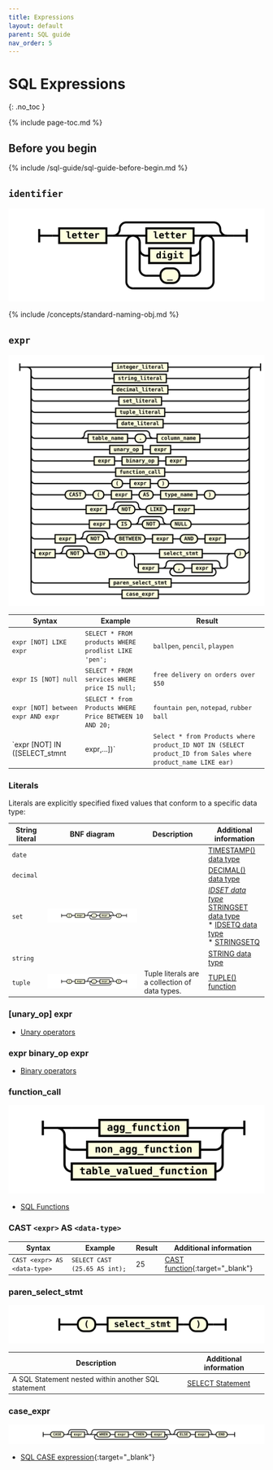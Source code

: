 ```yaml
---
title: Expressions
layout: default
parent: SQL guide
nav_order: 5
---
```


# SQL Expressions
{: .no_toc }

{% include page-toc.md %}

## Before you begin

{% include /sql-guide/sql-guide-before-begin.md %}

## `identifier`
![expr](/assets/images/sql-guide/identifier.svg)

{% include /concepts/standard-naming-obj.md %}

## `expr`

![expr](/assets/images/sql-guide/expr.svg)

| Syntax | Example | Result |
|---|---|---|
| `expr [NOT] LIKE expr` | `SELECT * FROM products WHERE prodlist LIKE 'pen';` | `ballpen`, `pencil`, `playpen` |
| `expr IS [NOT] null` | `SELECT * FROM services WHERE price IS null;` | `free delivery on orders over $50` |
| `expr [NOT] between expr AND expr` | `SELECT * from Products WHERE Price BETWEEN 10 AND 20;` | `fountain pen`, `notepad`, `rubber ball` |
| `expr [NOT] IN ([SELECT_stmnt | expr,...])` | `Select * from Products where product_ID NOT IN (SELECT product_ID from Sales where product_name LIKE ear)` | `gold-plated earplugs` |

### Literals

Literals are explicitly specified fixed values that conform to a specific data type:

| String literal | BNF diagram | Description | Additional information |
|---|---|---|---|
| `date` |  |  | [TIMESTAMP() data type](/docs/sql-guide/data-types/data-type-timestamp) |
| `decimal` |  |  | [DECIMAL() data type](/docs/sql-guide/data-types/data-type-decimal)
| `set` | ![expr](/assets/images/sql-guide/set_literal.svg) |  | *[IDSET data type](/docs/sql-guide/data-types/data-type-idset)<br/>* [STRINGSET data type](/docs/sql-guide/data-types/data-type-stringset)<br/>* [IDSETQ data type](/docs/sql-guide/data-types/data-type-idsetq)<br/>* [STRINGSETQ](/docs/sql-guide/data-types/data-type-stringsetq) |
| `string` |  |  | [STRING data type](/docs/sql-guide/data-types/data-type-string) |
| `tuple` | ![expr](/assets/images/sql-guide/tuple_literal.svg) | Tuple literals are a collection of data types. | [TUPLE() function](/docs/sql-guide/functions/function-tuple) |

### [unary_op] expr

* [Unary operators](/docs/sql-guide/operators/operators-home/#unary_op)

### expr binary_op expr

* [Binary operators](/docs/sql-guide/operators/operators-home/#binary_op)

### function_call

![expr](/assets/images/sql-guide/function_call.svg)

* [SQL Functions](/docs/sql-guide/functions/functions-home)

### CAST `<expr>` AS `<data-type>`

| Syntax | Example | Result | Additional information |
|---|---|---|---|
| `CAST <expr> AS <data-type>` | `SELECT CAST (25.65 AS int);` | 25 | [CAST function](https://www.w3schools.com/sql/func_sqlserver_cast.asp){:target="_blank"} |

### paren_select_stmt
![expr](/assets/images/sql-guide/paren_select_stmt.svg)

| Description | Additional information |
|---|---|
| A SQL Statement nested within another SQL statement | [SELECT Statement](/docs/sql-guide/statements/statement-select) |

### case_expr
![expr](/assets/images/sql-guide/case_expr.svg)

* [SQL CASE expression](https://www.w3schools.com/sql/sql_case.asp){:target="_blank"}
